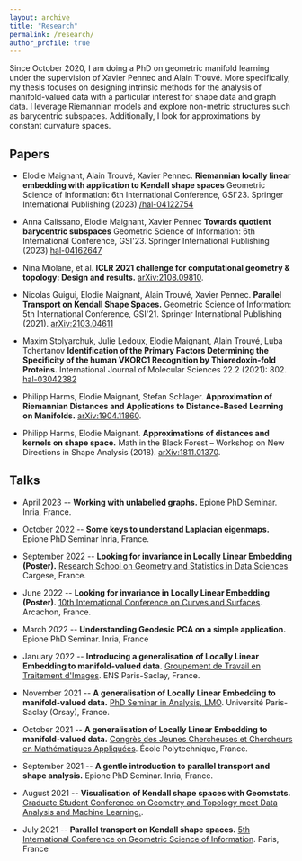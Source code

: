 ```yaml
---
layout: archive
title: "Research"
permalink: /research/
author_profile: true
---
```


Since October 2020, I am doing a PhD on geometric manifold learning under the supervision of Xavier Pennec and Alain Trouvé. More specifically, my 
thesis focuses on designing intrinsic methods for the analysis of manifold-valued data with a particular interest for shape data and graph data. 
I leverage Riemannian models and explore non-metric structures such as barycentric subspaces. Additionally, I look for approximations by constant 
curvature spaces. 

## Papers

* Elodie Maignant, Alain Trouvé, Xavier Pennec.
  **Riemannian locally linear embedding with application to Kendall shape spaces**
  Geometric Science of Information: 6th International Conference, GSI'23. Springer International Publishing (2023)
  [/hal-04122754](https://inria.hal.science/hal-04122754)

* Anna Calissano, Elodie Maignant, Xavier Pennec
  **Towards quotient barycentric subspaces**
  Geometric Science of Information: 6th International Conference, GSI'23. Springer International Publishing (2023)
  [hal-04162647](https://inria.hal.science/hal-04162647)

* Nina Miolane, et al. 
  **ICLR 2021 challenge for computational geometry & topology: Design and results.**
  [arXiv:2108.09810](https://arxiv.org/abs/2108.09810).

* Nicolas Guigui, Elodie Maignant, Alain Trouvé, Xavier Pennec.
  **Parallel Transport on Kendall Shape Spaces.**
  Geometric Science of Information: 5th International Conference, GSI'21. Springer International Publishing (2021).
  [arXiv:2103.04611](https://arxiv.org/abs/2103.04611)

* Maxim Stolyarchuk, Julie Ledoux, Elodie Maignant, Alain Trouvé, Luba Tchertanov
  **Identification of the Primary Factors Determining the Specificity of the human VKORC1 Recognition by Thioredoxin-fold Proteins.**
  International Journal of Molecular Sciences 22.2 (2021): 802.
  [hal-03042382](https://hal.science/hal-03042382)

* Philipp Harms, Elodie Maignant, Stefan Schlager.
  **Approximation of Riemannian Distances and Applications to Distance-Based Learning on Manifolds.**
  [arXiv:1904.11860](https://arxiv.org/abs/1904.11860).

* Philipp Harms, Elodie Maignant.
  **Approximations of distances and kernels on shape space.**
  Math in the Black Forest – Workshop on New Directions in Shape Analysis (2018). 
  [arXiv:1811.01370](https://arxiv.org/abs/1811.01370).

## Talks

* April 2023 -- **Working with unlabelled graphs.**
  Epione PhD Seminar.
  Inria, France.

* October 2022 -- **Some keys to understand Laplacian eigenmaps.**
  Epione PhD Seminar
  Inria, France.

* September 2022 -- **Looking for invariance in Locally Linear Embedding (Poster).**
  [Research School on Geometry and Statistics in Data Sciences](https://www.ihp.fr/fr/agenda/gesda-introductory-school-iesc-cargese-corsica)
  Cargese, France.

* June 2022 -- **Looking for invariance in Locally Linear Embedding (Poster).**
  [10th International Conference on Curves and Surfaces](https://cs2022.sciencesconf.org/program).
  Arcachon, France.

* March 2022 -- **Understanding Geodesic PCA on a simple application.** 
  Epione PhD Seminar.
  Inria, France

* January 2022 -- **Introducing a generalisation of Locally Linear Embedding to manifold-valued data.**
  [Groupement de Travail en Traitement d'Images](https://centreborelli.ens-paris-saclay.fr/fr/GTTI).
  ENS Paris-Saclay, France.

* November 2021 -- **A generalisation of Locally Linear Embedding to manifold-valued data.**
  [PhD Seminar in Analysis, LMO](https://www.imo.universite-paris-saclay.fr/en/events/6551).
  Université Paris-Saclay (Orsay), France.

* October 2021 -- **A generalisation of Locally Linear Embedding to manifold-valued data.** 
  [Congrès des Jeunes Chercheuses et Chercheurs en Mathématiques Appliquées](https://cjc-ma2021.github.io/programme/#sessions-paralleles-jeudi-matin).
  École Polytechnique, France.

* September 2021 -- **A gentle introduction to parallel transport and shape analysis.**
  Epione PhD Seminar.
  Inria, France.

* August 2021 -- **Visualisation of Kendall shape spaces with Geomstats.**
  [Graduate Student Conference on Geometry and Topology meet Data Analysis and Machine Learning.](https://gtdaml.wixsite.com/2021). 

* July 2021 -- **Parallel transport on Kendall shape spaces.**
  [5th International Conference on Geometric Science of Information](https://web2.see.asso.fr/en/wiki/369007_program-schedule).
  Paris, France


